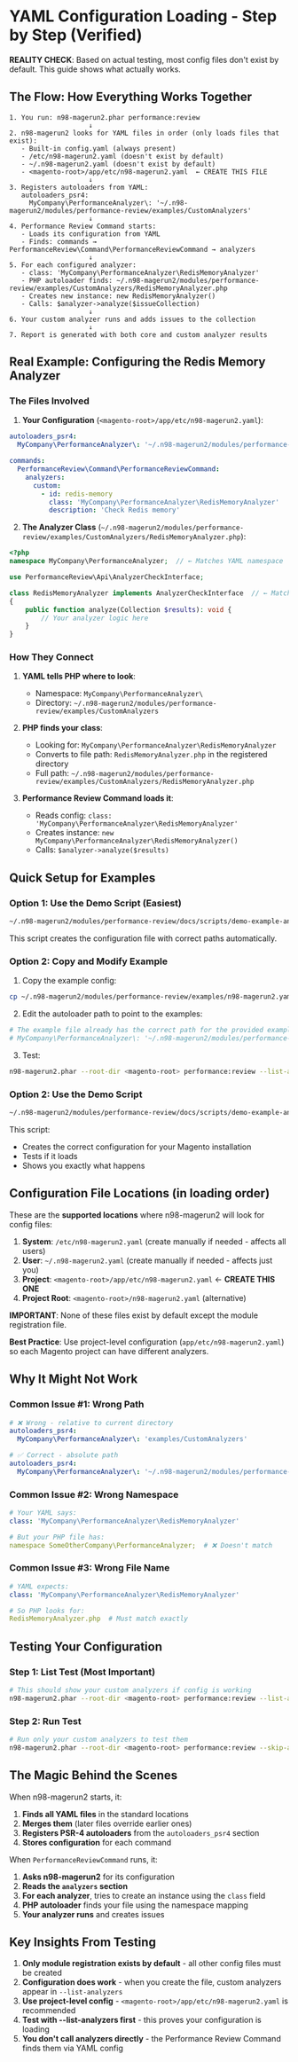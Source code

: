 # YAML Configuration Loading - Step by Step (Verified)

**REALITY CHECK**: Based on actual testing, most config files don't exist by default. This guide shows what actually works.

## The Flow: How Everything Works Together

```
1. You run: n98-magerun2.phar performance:review
                    ↓
2. n98-magerun2 looks for YAML files in order (only loads files that exist):
   - Built-in config.yaml (always present)
   - /etc/n98-magerun2.yaml (doesn't exist by default)
   - ~/.n98-magerun2.yaml (doesn't exist by default)  
   - <magento-root>/app/etc/n98-magerun2.yaml  ← CREATE THIS FILE
                    ↓
3. Registers autoloaders from YAML:
   autoloaders_psr4:
     MyCompany\PerformanceAnalyzer\: '~/.n98-magerun2/modules/performance-review/examples/CustomAnalyzers'
                    ↓
4. Performance Review Command starts:
   - Loads its configuration from YAML
   - Finds: commands → PerformanceReview\Command\PerformanceReviewCommand → analyzers
                    ↓
5. For each configured analyzer:
   - class: 'MyCompany\PerformanceAnalyzer\RedisMemoryAnalyzer'
   - PHP autoloader finds: ~/.n98-magerun2/modules/performance-review/examples/CustomAnalyzers/RedisMemoryAnalyzer.php
   - Creates new instance: new RedisMemoryAnalyzer()
   - Calls: $analyzer->analyze($issueCollection)
                    ↓
6. Your custom analyzer runs and adds issues to the collection
                    ↓
7. Report is generated with both core and custom analyzer results
```

## Real Example: Configuring the Redis Memory Analyzer

### The Files Involved

1. **Your Configuration** (`<magento-root>/app/etc/n98-magerun2.yaml`):
```yaml
autoloaders_psr4:
  MyCompany\PerformanceAnalyzer\: '~/.n98-magerun2/modules/performance-review/examples/CustomAnalyzers'

commands:
  PerformanceReview\Command\PerformanceReviewCommand:
    analyzers:
      custom:
        - id: redis-memory
          class: 'MyCompany\PerformanceAnalyzer\RedisMemoryAnalyzer'
          description: 'Check Redis memory'
```

2. **The Analyzer Class** (`~/.n98-magerun2/modules/performance-review/examples/CustomAnalyzers/RedisMemoryAnalyzer.php`):
```php
<?php
namespace MyCompany\PerformanceAnalyzer;  // ← Matches YAML namespace

use PerformanceReview\Api\AnalyzerCheckInterface;

class RedisMemoryAnalyzer implements AnalyzerCheckInterface  // ← Matches YAML class
{
    public function analyze(Collection $results): void {
        // Your analyzer logic here
    }
}
```

### How They Connect

1. **YAML tells PHP where to look**: 
   - Namespace: `MyCompany\PerformanceAnalyzer\`
   - Directory: `~/.n98-magerun2/modules/performance-review/examples/CustomAnalyzers`

2. **PHP finds your class**:
   - Looking for: `MyCompany\PerformanceAnalyzer\RedisMemoryAnalyzer`
   - Converts to file path: `RedisMemoryAnalyzer.php` in the registered directory
   - Full path: `~/.n98-magerun2/modules/performance-review/examples/CustomAnalyzers/RedisMemoryAnalyzer.php`

3. **Performance Review Command loads it**:
   - Reads config: `class: 'MyCompany\PerformanceAnalyzer\RedisMemoryAnalyzer'`
   - Creates instance: `new MyCompany\PerformanceAnalyzer\RedisMemoryAnalyzer()`
   - Calls: `$analyzer->analyze($results)`

## Quick Setup for Examples

### Option 1: Use the Demo Script (Easiest)

```bash
~/.n98-magerun2/modules/performance-review/docs/scripts/demo-example-analyzers.sh
```

This script creates the configuration file with correct paths automatically.

### Option 2: Copy and Modify Example

1. Copy the example config:
```bash
cp ~/.n98-magerun2/modules/performance-review/examples/n98-magerun2.yaml.example <magento-root>/app/etc/n98-magerun2.yaml
```

2. Edit the autoloader path to point to the examples:
```bash
# The example file already has the correct path for the provided examples:
# MyCompany\PerformanceAnalyzer\: '~/.n98-magerun2/modules/performance-review/examples/CustomAnalyzers'
```

3. Test:
```bash
n98-magerun2.phar --root-dir <magento-root> performance:review --list-analyzers
```

### Option 2: Use the Demo Script

```bash
~/.n98-magerun2/modules/performance-review/docs/scripts/demo-example-analyzers.sh <magento-root>
```

This script:
- Creates the correct configuration for your Magento installation
- Tests if it loads
- Shows you exactly what happens

## Configuration File Locations (in loading order)

These are the **supported locations** where n98-magerun2 will look for config files:

1. **System**: `/etc/n98-magerun2.yaml` (create manually if needed - affects all users)
2. **User**: `~/.n98-magerun2.yaml` (create manually if needed - affects just you)
3. **Project**: `<magento-root>/app/etc/n98-magerun2.yaml` ← **CREATE THIS ONE**
4. **Project Root**: `<magento-root>/n98-magerun2.yaml` (alternative)

**IMPORTANT**: None of these files exist by default except the module registration file.

**Best Practice**: Use project-level configuration (`app/etc/n98-magerun2.yaml`) so each Magento project can have different analyzers.

## Why It Might Not Work

### Common Issue #1: Wrong Path
```yaml
# ❌ Wrong - relative to current directory
autoloaders_psr4:
  MyCompany\PerformanceAnalyzer\: 'examples/CustomAnalyzers'

# ✅ Correct - absolute path
autoloaders_psr4:
  MyCompany\PerformanceAnalyzer\: '~/.n98-magerun2/modules/performance-review/examples/CustomAnalyzers'
```

### Common Issue #2: Wrong Namespace
```yaml
# Your YAML says:
class: 'MyCompany\PerformanceAnalyzer\RedisMemoryAnalyzer'

# But your PHP file has:
namespace SomeOtherCompany\PerformanceAnalyzer;  # ❌ Doesn't match
```

### Common Issue #3: Wrong File Name
```yaml
# YAML expects:
class: 'MyCompany\PerformanceAnalyzer\RedisMemoryAnalyzer'

# So PHP looks for:
RedisMemoryAnalyzer.php  # Must match exactly
```

## Testing Your Configuration

### Step 1: List Test (Most Important)
```bash
# This should show your custom analyzers if config is working
n98-magerun2.phar --root-dir <magento-root> performance:review --list-analyzers
```

### Step 2: Run Test  
```bash
# Run only your custom analyzers to test them
n98-magerun2.phar --root-dir <magento-root> performance:review --skip-analyzer=configuration --skip-analyzer=database --skip-analyzer=modules --skip-analyzer=codebase --skip-analyzer=frontend --skip-analyzer=indexing --skip-analyzer=php --skip-analyzer=mysql --skip-analyzer=redis --skip-analyzer=api --skip-analyzer=thirdparty
```

## The Magic Behind the Scenes

When n98-magerun2 starts, it:

1. **Finds all YAML files** in the standard locations
2. **Merges them** (later files override earlier ones)
3. **Registers PSR-4 autoloaders** from the `autoloaders_psr4` section
4. **Stores configuration** for each command

When `PerformanceReviewCommand` runs, it:

1. **Asks n98-magerun2** for its configuration
2. **Reads the `analyzers` section**
3. **For each analyzer**, tries to create an instance using the `class` field
4. **PHP autoloader** finds your file using the namespace mapping
5. **Your analyzer runs** and creates issues

## Key Insights From Testing

1. **Only module registration exists by default** - all other config files must be created
2. **Configuration does work** - when you create the file, custom analyzers appear in `--list-analyzers`
3. **Use project-level config** - `<magento-root>/app/etc/n98-magerun2.yaml` is recommended
4. **Test with --list-analyzers first** - this proves your configuration is loading
5. **You don't call analyzers directly** - the Performance Review Command finds them via YAML config